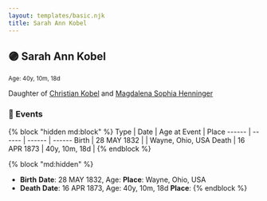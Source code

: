 ```yaml
---
layout: templates/basic.njk
title: Sarah Ann Kobel
---
```

## 🟣 Sarah Ann Kobel
<small>Age: 40y, 10m, 18d</small>

Daughter of [Christian Kobel](/people/1/17423128) and [Magdalena Sophia Henninger](/people/6/64241610)

### 📆 Events

{% block "hidden md:block" %}
Type | Date | Age at Event | Place
------ | ------ | ------ | ------
Birth | 28 MAY 1832 |  | Wayne, Ohio, USA
Death | 16 APR 1873 | 40y, 10m, 18d |
{% endblock %}

{% block "md:hidden" %}
- **Birth**
**Date**: 28 MAY 1832, Age:
**Place**: Wayne, Ohio, USA
- **Death**
**Date**: 16 APR 1873, Age: 40y, 10m, 18d
**Place**:
{% endblock %}

